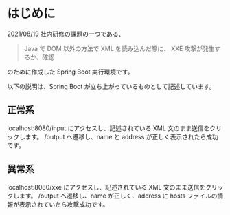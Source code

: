 # はじめに

2021/08/19 社内研修の課題の一つである、

> Java で DOM 以外の方法で XML を読み込んだ際に、
> XXE 攻撃が発生するか、確認

のために作成した Spring Boot 実行環境です。

以下の説明は、Spring Boot が立ち上がっているものとして記述しています。

## 正常系

localhost:8080/input にアクセスし、記述されている XML 文のまま送信をクリックします。
/output へ遷移し、name と address が正しく表示されたら成功です。

## 異常系

localhost:8080/xxe にアクセスし、記述されている XML 文のまま送信をクリックします。
/output へ遷移し、name が正しく、address に hosts ファイルの情報が表示されていたら攻撃成功です。

